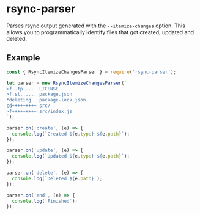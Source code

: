 # rsync-parser

Parses rsync output generated with the `--itemize-changes` option. This allows
you to programmatically identify files that got created, updated and deleted.


## Example

```js
const { RsyncItemizeChangesParser } = require('rsync-parser');

let parser = new RsyncItemizeChangesParser(`
>f..tp..... LICENSE
>f.st...... package.json
*deleting   package-lock.json
cd+++++++++ src/
>f+++++++++ src/index.js
`);

parser.on('create', (e) => {
  console.log(`Created ${e.type} ${e.path}`);
});

parser.on('update', (e) => {
  console.log(`Updated ${e.type} ${e.path}`);
});

parser.on('delete', (e) => {
  console.log(`Deleted ${e.path}`);
});

parser.on('end', (e) => {
  console.log(`Finished`);
});
```